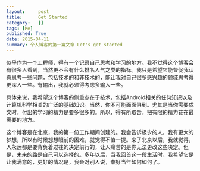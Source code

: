 ```yaml
---
layout:     post
title:      Get Started
category:   []
tags: [Me]
published: True
date: 2015-04-11
summary: 个人博客的第一篇文章 Let's get started
---
```


似乎作为一个工程师，得有一个记录自己思考和学习的地方。我不觉得这个博客会有很多人看到，当然更不会有什么排名人气之类的指标。我只是希望它能督促我认真思考一些问题，包括技术的和非技术的，能让我对自己很多感兴趣的领域思考得更深入一些。有输出，我就必须得考虑多输入一些。

具体来说，我希望这个博客的侧重点在于技术，包括Android相关的任何知识以及计算机科学相关的广泛的基础知识。当然，你不可能面面俱到。尤其是当你需要成文时，付出的学习的精力是要多很多的。所以，得有所取舍，把有限的精力花在最需要的地方。

这个博客是在北京，我的第一份工作期间创建的。我会告诉极少的人，我有更大的梦想，所以有时候想想眼前的困难，就觉得不值一提。来了北京以后，我就觉得，人永远都是要背负着过往的决定前行的，让人痛苦的是你无法更改这些决定。但是，未来的路是自己可以选择的。多年以后，当我回首这一段生活时，我希望它是让我满意的，更好的情况是，我会对别人说，幸好当年如何如何了。
